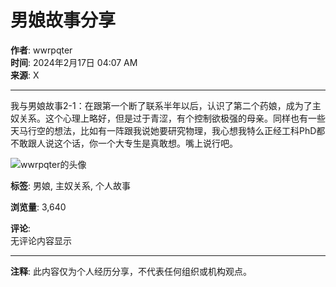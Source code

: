 # 男娘故事分享

**作者**: wwrpqter  
**时间**: 2024年2月17日 04:07 AM  
**来源**: X

---

我与男娘故事2-1：在跟第一个断了联系半年以后，认识了第二个药娘，成为了主奴关系。这个心理上略好，但是过于青涩，有个控制欲极强的母亲。同样也有一些天马行空的想法，比如有一阵跟我说她要研究物理，我心想我特么正经工科PhD都不敢跟人说这个话，你一个大专生是真敢想。嘴上说行吧。

![wwrpqter的头像](https://pbs.twimg.com/profile_images/1782449640006352898/IEAoXoQs_normal.jpg)

**标签**: 男娘, 主奴关系, 个人故事

**浏览量**: 3,640 

**评论**:  
无评论内容显示

---

**注释**: 此内容仅为个人经历分享，不代表任何组织或机构观点。